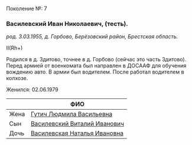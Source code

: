 Поколение №: 7

### Василевский Иван Николаевич, (тесть).

_род. 3.03.1955, д. Горбово, Берёзовский район, Брестская область._



II(Rh+)

Родился в д. Здитово, точнее в д. Горбово (сейчас это часть Здитово). 
Перед армией от военкомата был направлен в ДОСААФ для обучения вождению авто. 
В армии был водителем.
После работал водителем в колхозе.

Женился: 02.06.1979

|      | ФИО                                                                       |
|------|---------------------------------------------------------------------------|
| Жена | [Гутич Людмила Васильевна](/ancestors/7-Гутич-Людмила-Васильевна)         |
| Сын  | [Василевский Виталий Иванович](/ancestors/8-Василевский-Виталий-Иванович) |
| Дочь | [Василевская Наталья Ивановна](/ancestors/8-Василевская-Наталья-Ивановна) |
